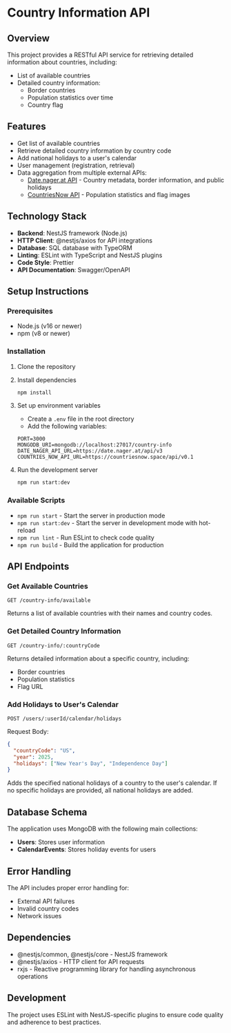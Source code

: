# Country Information API

## Overview

This project provides a RESTful API service for retrieving detailed information about countries, including:

- List of available countries
- Detailed country information:
  - Border countries
  - Population statistics over time
  - Country flag

## Features

- Get list of available countries
- Retrieve detailed country information by country code
- Add national holidays to a user's calendar
- User management (registration, retrieval)
- Data aggregation from multiple external APIs:
  - [Date.nager.at API](https://date.nager.at/Api) - Country metadata, border information, and public holidays
  - [CountriesNow API](https://countriesnow.space/) - Population statistics and flag images
  

## Technology Stack

- **Backend**: NestJS framework (Node.js)
- **HTTP Client**: @nestjs/axios for API integrations
- **Database**: SQL database with TypeORM
- **Linting**: ESLint with TypeScript and NestJS plugins
- **Code Style**: Prettier
- **API Documentation**: Swagger/OpenAPI

## Setup Instructions

### Prerequisites

- Node.js (v16 or newer)
- npm (v8 or newer)

### Installation

1. Clone the repository
2. Install dependencies
   ```bash
   npm install
   ```

3. Set up environment variables
   - Create a `.env` file in the root directory
   - Add the following variables:
   ```
   PORT=3000
   MONGODB_URI=mongodb://localhost:27017/country-info
   DATE_NAGER_API_URL=https://date.nager.at/api/v3
   COUNTRIES_NOW_API_URL=https://countriesnow.space/api/v0.1
   ```

4. Run the development server
   ```bash
   npm run start:dev
   ```

### Available Scripts

- `npm run start` - Start the server in production mode
- `npm run start:dev` - Start the server in development mode with hot-reload
- `npm run lint` - Run ESLint to check code quality
- `npm run build` - Build the application for production

## API Endpoints

### Get Available Countries

```
GET /country-info/available
```

Returns a list of available countries with their names and country codes.

### Get Detailed Country Information

```
GET /country-info/:countryCode
```

Returns detailed information about a specific country, including:
- Border countries
- Population statistics
- Flag URL

### Add Holidays to User's Calendar

```
POST /users/:userId/calendar/holidays
```

Request Body:
```json
{
  "countryCode": "US",
  "year": 2025,
  "holidays": ["New Year's Day", "Independence Day"]
}
```

Adds the specified national holidays of a country to the user's calendar. If no specific holidays are provided, all national holidays are added.

## Database Schema

The application uses MongoDB with the following main collections:

- **Users**: Stores user information
- **CalendarEvents**: Stores holiday events for users

## Error Handling

The API includes proper error handling for:
- External API failures
- Invalid country codes
- Network issues

## Dependencies

- @nestjs/common, @nestjs/core - NestJS framework
- @nestjs/axios - HTTP client for API requests
- rxjs - Reactive programming library for handling asynchronous operations

## Development

The project uses ESLint with NestJS-specific plugins to ensure code quality and adherence to best practices.
